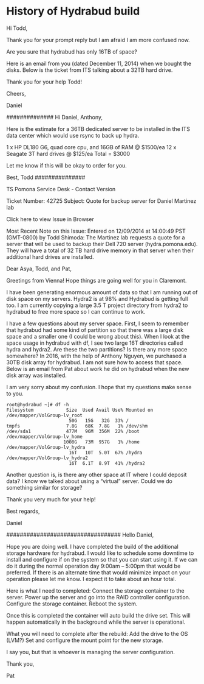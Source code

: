 # History of Hydrabud build


Hi Todd,

Thank you for your prompt reply but I am afraid I am more confused now. 

Are you sure that hydrabud has only 16TB of space? 

Here is an email from you (dated December 11, 2014) when we bought the disks.  Below is the ticket from ITS talking about a 32TB hard drive. 

Thank you for your help Todd!

Cheers,

Daniel

##############
Hi Daniel, Anthony,

Here is the estimate for a 36TB dedicated server to be installed in the ITS data center which would use rsync to back up hydra.

1 x HP DL180 G6, quad core cpu, and 16GB of RAM @ $1500/ea
12 x Seagate 3T hard drives @ $125/ea
Total = $3000

Let me know if this will be okay to order for you.

Best, Todd
###############

TS Pomona Service Desk - Contact Version
 
Ticket Number:
42725
Subject:
Quote for backup server for Daniel Martinez lab
 
Click here to view Issue in Browser
 
Most Recent Note on this Issue:
Entered on 12/09/2014 at 14:00:49 PST (GMT-0800) by Todd Shimoda:
The Martinez lab requests a quote for a server that will be used to backup their Dell 720 server (hydra.pomona.edu). They will have a total of 32 TB hard drive memory in that server when their additional hard drives are installed.



Dear Asya, Todd, and Pat,

Greetings from Vienna! Hope things are going well for you in Claremont. 

I have been generating enormous amount of data so that I am running out of disk space on my servers. Hydra2 is at 98% and Hydrabud is getting full too. I am currently copying a large 3.5 T project directory from hydra2 to hydrabud to free more space so I can continue to work. 

I have a few questions about my server space. First, I seem to remember that hydrabud had some kind of partition so that there was a large disk space and a smaller one (I could be wrong about this).  When I look at the space usage in hydrabud with df, I see two large 16T directories called hydra and hydra2. Are these the two partitions? Is there any more space somewhere? In 2016, with the help of Anthony Nguyen, we purchased a 30TB disk array for hydrabud. I am not sure how to access that space. Below is an email from Pat about work he did on hydrabud when the new disk array was installed.

I am very sorry about my confusion. I hope that my questions make sense to you. 


```
root@hydrabud ~]# df -h
Filesystem            Size  Used Avail Use% Mounted on
/dev/mapper/VolGroup-lv_root
                       50G   15G   32G  33% /
tmpfs                 7.8G   68K  7.8G   1% /dev/shm
/dev/sda1             477M   96M  356M  22% /boot
/dev/mapper/VolGroup-lv_home
                     1008G   73M  957G   1% /home
/dev/mapper/VolGroup-lv_hydra
                       16T   10T  5.0T  67% /hydra
/dev/mapper/VolGroup-lv_hydra2
                       16T  6.1T  8.9T  41% /hydra2

```

Another question is, is there any other space at IT where I could deposit data? I know we talked about using a “virtual” server. Could we do something similar for storage?  

Thank you very much for your help!

Best regards,

Daniel

##################################
Hello Daniel,

Hope you are doing well.  I have completed the build of the additional storage hardware for hydrabud.  I would like to schedule some downtime to install and configure if on the system so that you can start using it.  If we can do it during the normal operation day 9:00am – 5:00pm that would be preferred.  If there is an alternate time that would minimize impact on your operation please let me know. I expect it to take about an hour total.  

Here is what I need to completed:
Connect the storage container to the server.
Power up the server and go into the RAID controller configuration.
Configure the storage container.
Reboot the system.  

Once this is completed the container will auto build the drive set.  This will happen automatically in the background while the server is operational.

What you will need to complete after the rebuild:
Add the drive to the OS (LVM?) 
Set and configure the mount point for the new storage.

I say you, but that is whoever is managing the server configuration.  

Thank you,

Pat
